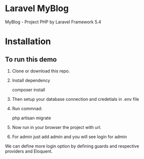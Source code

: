 # Laravel MyBlog
MyBlog - Project PHP by Laravel Framework 5.4

# Installation

## To run this demo

1. Clone or download this repo.
2. Install dependency
    
    composer install
	
3. Then setup your database connection and credetials in .env file
4. Run commnad:

    php artisan migrate
    
5. Now run in your browser the project with url.
6. For admin just add admin and you will see login for admin

We can define more login option by defining guards and respective providers and Eloquent.
